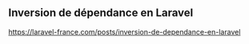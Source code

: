 ## Inversion de dépendance en Laravel

https://laravel-france.com/posts/inversion-de-dependance-en-laravel
